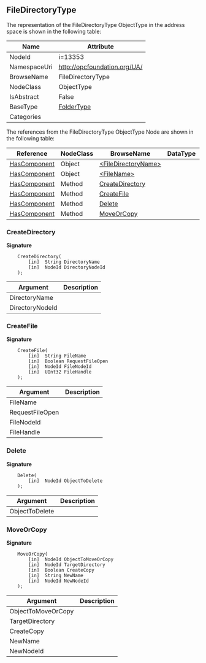 <!-- objecttype -->
## FileDirectoryType
  
<!-- end of text -->
The representation of the FileDirectoryType ObjectType in the address space is shown in the following table:  

|Name|Attribute|
|---|---|
|NodeId|i=13353|
|NamespaceUri|http://opcfoundation.org/UA/|
|BrowseName|FileDirectoryType|
|NodeClass|ObjectType|
|IsAbstract|False|
|BaseType|[FolderType](../../ObjectTypes/FolderType/readme.md)|
|Categories||

The references from the FileDirectoryType ObjectType Node are shown in the following table:  

|Reference|NodeClass|BrowseName|DataType|TypeDefinition|ModellingRule|
|---|---|---|---|---|---|
|[HasComponent](../../ReferenceTypes/HasComponent/readme.md)|Object|[&lt;FileDirectoryName&gt;](#&lt;FileDirectoryName&gt;)||[FileDirectoryType](../../ObjectTypes/FileDirectoryType/readme.md)|[OptionalPlaceholder](../../Objects/OptionalPlaceholder/readme.md)|
|[HasComponent](../../ReferenceTypes/HasComponent/readme.md)|Object|[&lt;FileName&gt;](#&lt;FileName&gt;)||[FileType](../../ObjectTypes/FileType/readme.md)|[OptionalPlaceholder](../../Objects/OptionalPlaceholder/readme.md)|
|[HasComponent](../../ReferenceTypes/HasComponent/readme.md)|Method|[CreateDirectory](#CreateDirectory)|||[Mandatory](../../Objects/Mandatory/readme.md)|
|[HasComponent](../../ReferenceTypes/HasComponent/readme.md)|Method|[CreateFile](#CreateFile)|||[Mandatory](../../Objects/Mandatory/readme.md)|
|[HasComponent](../../ReferenceTypes/HasComponent/readme.md)|Method|[Delete](#Delete)|||[Mandatory](../../Objects/Mandatory/readme.md)|
|[HasComponent](../../ReferenceTypes/HasComponent/readme.md)|Method|[MoveOrCopy](#MoveOrCopy)|||[Mandatory](../../Objects/Mandatory/readme.md)|

### <a name="CreateDirectory"></a>CreateDirectory
  
**Signature**
```
    CreateDirectory(
        [in]  String DirectoryName
        [in]  NodeId DirectoryNodeId
    );
```

|Argument|Description|
|---|---|
|DirectoryName||
|DirectoryNodeId||

### <a name="CreateFile"></a>CreateFile
  
**Signature**
```
    CreateFile(
        [in]  String FileName
        [in]  Boolean RequestFileOpen
        [in]  NodeId FileNodeId
        [in]  UInt32 FileHandle
    );
```

|Argument|Description|
|---|---|
|FileName||
|RequestFileOpen||
|FileNodeId||
|FileHandle||

### <a name="Delete"></a>Delete
  
**Signature**
```
    Delete(
        [in]  NodeId ObjectToDelete
    );
```

|Argument|Description|
|---|---|
|ObjectToDelete||

### <a name="MoveOrCopy"></a>MoveOrCopy
  
**Signature**
```
    MoveOrCopy(
        [in]  NodeId ObjectToMoveOrCopy
        [in]  NodeId TargetDirectory
        [in]  Boolean CreateCopy
        [in]  String NewName
        [in]  NodeId NewNodeId
    );
```

|Argument|Description|
|---|---|
|ObjectToMoveOrCopy||
|TargetDirectory||
|CreateCopy||
|NewName||
|NewNodeId||



